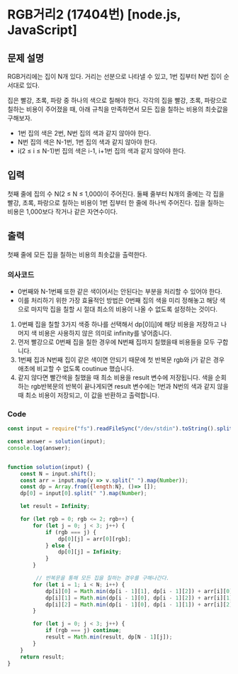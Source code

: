 # RGB거리2 (17404번) [node.js, JavaScript] 

## 문제 설명
RGB거리에는 집이 N개 있다. 거리는 선분으로 나타낼 수 있고, 1번 집부터 N번 집이 순서대로 있다.

집은 빨강, 초록, 파랑 중 하나의 색으로 칠해야 한다. 각각의 집을 빨강, 초록, 파랑으로 칠하는 비용이 주어졌을 때, 아래 규칙을 만족하면서 모든 집을 칠하는 비용의 최솟값을 구해보자.

- 1번 집의 색은 2번, N번 집의 색과 같지 않아야 한다.
- N번 집의 색은 N-1번, 1번 집의 색과 같지 않아야 한다.
- i(2 ≤ i ≤ N-1)번 집의 색은 i-1, i+1번 집의 색과 같지 않아야 한다.

## 입력
첫째 줄에 집의 수 N(2 ≤ N ≤ 1,000)이 주어진다. 둘째 줄부터 N개의 줄에는 각 집을 빨강, 초록, 파랑으로 칠하는 비용이 1번 집부터 한 줄에 하나씩 주어진다. 집을 칠하는 비용은 1,000보다 작거나 같은 자연수이다.

## 출력
첫째 줄에 모든 집을 칠하는 비용의 최솟값을 출력한다.

### 의사코드 
- 0번째와 N-1번째 또한 같은 색이어서는 안된다는 부분을 처리할 수 있어야 한다. 
- 이를 처리하기 위한 가장 효율적인 방법은 0번째 집의 색을 미리 정해놓고 해당 색으로 마지막 집을 칠할 시 절대 최소의 비용이 나올 수 없도록 설정하는 것이다.

1. 0번째 집을 칠할 3가지 색중 하나를 선택해서 dp[0][j]에 해당 비용을 저장하고 나머지 색 비용은 사용하지 않은 의미로 infinity를 넣어줍니다.
2. 먼저 빨강으로 0번째 집을 칠한 경우에 N번째 집까지 칠했을때 비용들을 모두 구합니다.
3. 1번째 집과 N번째 집이 같은 색이면 안되기 때문에 첫 반복문 rgb와 j가 같은 경우 애초에 비교할 수 없도록 coutinue 했습니다.
4. 같지 않다면 빨간색을 칠했을 때 최소 비용을 result 변수에 저장됩니다. 색을 순회하는 rgb반복문의 반복이 끝나게되면 result 변수에는 1번과 N번의 색과 같지 않을 때 최소 비용이 저장되고, 이 값을 반환하고 출력합니다.
### Code
```js
const input = require("fs").readFileSync("/dev/stdin").toString().split("\n"); 

const answer = solution(input);
console.log(answer);


function solution(input) {
    const N = input.shift();
    const arr = input.map(v => v.split(" ").map(Number));
    const dp = Array.from({length:N}, ()=> []);
    dp[0] = input[0].split(" ").map(Number);

    let result = Infinity;

    for (let rgb = 0; rgb <= 2; rgb++) {
        for (let j = 0; j < 3; j++) {
            if (rgb === j) {
                dp[0][j] = arr[0][rgb];
            } else {
                dp[0][j] = Infinity;
            }
        }

         // 반복문을 통해 모든 집을 칠하는 경우를 구해나간다.
        for (let i = 1; i < N; i++) {
            dp[i][0] = Math.min(dp[i - 1][1], dp[i - 1][2]) + arr[i][0];
            dp[i][1] = Math.min(dp[i - 1][0], dp[i - 1][2]) + arr[i][1];
            dp[i][2] = Math.min(dp[i - 1][0], dp[i - 1][1]) + arr[i][2];
        }

        for (let j = 0; j < 3; j++) {
            if (rgb === j) continue;
            result = Math.min(result, dp[N - 1][j]);
        }
    }
    return result;
}
```


